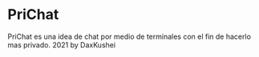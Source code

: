 # PriChat
PriChat es una idea de chat por medio de terminales con el fin de hacerlo mas privado. 2021 by DaxKushei
